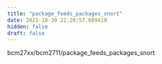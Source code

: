 ```yaml
---
title: "package_feeds_packages_snort"
date: 2021-10-30 22:28:57.689419
hidden: false
draft: false
---
```


bcm27xx/bcm2711/package_feeds_packages_snort

